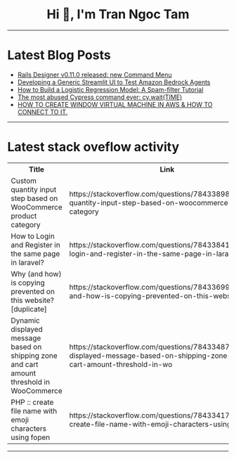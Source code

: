 <h1 align="center">Hi 👋, I'm Tran Ngoc Tam</h1>

---

# Latest Blog Posts 
<!-- BLOG-POST-LIST:START -->
- [Rails Designer v0.11.0 released: new Command Menu](https://dev.to/railsdesigner/rails-designer-v0110-released-new-command-menu-1ih0)
- [Developing a Generic Streamlit UI to Test Amazon Bedrock Agents](https://dev.to/aws-builders/developing-a-generic-streamlit-ui-to-test-amazon-bedrock-agents-5c7o)
- [How to Build a Logistic Regression Model: A Spam-filter Tutorial](https://dev.to/oluwadamisisamuel1/how-to-build-a-logistic-regression-model-a-spam-filter-tutorial-261b)
- [The most abused Cypress command ever: cy.wait&lpar;TIME&rpar;](https://dev.to/sebastianclavijo/the-most-abused-cypress-command-ever-cywaittime-15e0)
- [HOW TO CREATE WINDOW VIRTUAL MACHINE IN AWS &amp; HOW TO CONNECT TO IT.](https://dev.to/johnshakor/how-to-create-window-virtual-machine-in-aws-using-ec2-how-to-connect-to-it-4f42)
<!-- BLOG-POST-LIST:END -->

---

# Latest stack oveflow activity
<table>
  <tr><th>Title</th><th>Link</th></tr>
  <!-- STACKOVERFLOW:START --><tr><td>Custom quantity input step based on WooCommerce product category</td><td>https://stackoverflow.com/questions/78433898/custom-quantity-input-step-based-on-woocommerce-product-category</td></tr><tr><td>How to Login and Register in the same page in laravel?</td><td>https://stackoverflow.com/questions/78433841/how-to-login-and-register-in-the-same-page-in-laravel</td></tr><tr><td>Why &lpar;and how&rpar; is copying prevented on this website? [duplicate]</td><td>https://stackoverflow.com/questions/78433699/why-and-how-is-copying-prevented-on-this-website</td></tr><tr><td>Dynamic displayed message based on shipping zone and cart amount threshold in WooCommerce</td><td>https://stackoverflow.com/questions/78433487/dynamic-displayed-message-based-on-shipping-zone-and-cart-amount-threshold-in-wo</td></tr><tr><td>PHP :: create file name with emoji characters using fopen</td><td>https://stackoverflow.com/questions/78433417/php-create-file-name-with-emoji-characters-using-fopen</td></tr><!-- STACKOVERFLOW:END -->
</table>

---


